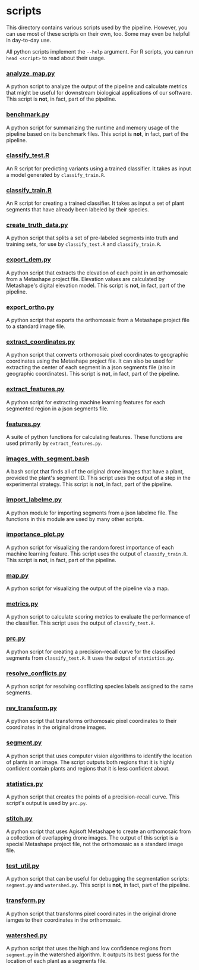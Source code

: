 # scripts
This directory contains various scripts used by the pipeline.
However, you can use most of these scripts on their own, too. Some may even be helpful in day-to-day use.

All python scripts implement the `--help` argument. For R scripts, you can run `head <script>` to read about their usage.

### [analyze_map.py](analyze_map.py)
A python script to analyze the output of the pipeline and calculate metrics that might be useful for downstream biological applications of our software. This script is __not__, in fact, part of the pipeline.

### [benchmark.py](benchmark.py)
A python script for summarizing the runtime and memory usage of the pipeline based on its benchmark files. This script is __not__, in fact, part of the pipeline.

### [classify_test.R](classify_test.R)
An R script for predicting variants using a trained classifier. It takes as input a model generated by `classify_train.R`.

### [classify_train.R](classify_train.R)
An R script for creating a trained classifier. It takes as input a set of plant segments that have already been labeled by their species.

### [create_truth_data.py](create_truth_data.py)
A python script that splits a set of pre-labeled segments into truth and training sets, for use by `classify_test.R` and `classify_train.R`.

### [export_dem.py](export_dem.py)
A python script that extracts the elevation of each point in an orthomosaic from a Metashape project file. Elevation values are calculated by Metashape's digital elevation model. This script is __not__, in fact, part of the pipeline.

### [export_ortho.py](export_ortho.py)
A python script that exports the orthomosaic from a Metashape project file to a standard image file.

### [extract_coordinates.py](extract_coordinates.py)
A python script that converts orthomosaic pixel coordinates to geographic coordinates using the Metashape project file. It can also be used for extracting the center of each segment in a json segments file (also in geographic coordinates). This script is __not__, in fact, part of the pipeline.

### [extract_features.py](extract_features.py)
A python script for extracting machine learning features for each segmented region in a json segments file.

### [features.py](features.py)
A suite of python functions for calculating features. These functions are used primarily by `extract_features.py`.

### [images_with_segment.bash](images_with_segment.bash)
A bash script that finds all of the original drone images that have a plant, provided the plant's segment ID. This script uses the output of a step in the experimental strategy. This script is __not__, in fact, part of the pipeline.

### [import_labelme.py](import_labelme.py)
A python module for importing segments from a json labelme file. The functions in this module are used by many other scripts.

### [importance_plot.py](importance_plot.py)
A python script for visualizing the random forest importance of each machine learning feature. This script uses the output of `classify_train.R`. This script is __not__, in fact, part of the pipeline.

### [map.py](map.py)
A python script for visualizing the output of the pipeline via a map.

### [metrics.py](metrics.py)
A python script to calculate scoring metrics to evaluate the performance of the classifier. This script uses the output of `classify_test.R`.

### [prc.py](prc.py)
A python script for creating a precision-recall curve for the classified segments from `classify_test.R`. It uses the output of `statistics.py`.

### [resolve_conflicts.py](resolve_conflicts.py)
A python script for resolving conflicting species labels assigned to the same segments.

### [rev_transform.py](rev_transform.py)
A python script that transforms orthomosaic pixel coordinates to their coordinates in the original drone images.

### [segment.py](segment.py)
A python script that uses computer vision algorithms to identify the location of plants in an image. The script outputs both regions that it is highly confident contain plants and regions that it is less confident about.

### [statistics.py](statistics.py)
A python script that creates the points of a precision-recall curve. This script's output is used by `prc.py`.

### [stitch.py](stitch.py)
A python script that uses Agisoft Metashape to create an orthomosaic from a collection of overlapping drone images. The output of this script is a special Metashape project file, not the orthomosaic as a standard image file.

### [test_util.py](test_util.py)
A python script that can be useful for debugging the segmentation scripts: `segment.py` and `watershed.py`. This script is __not__, in fact, part of the pipeline.

### [transform.py](transform.py)
A python script that transforms pixel coordinates in the original drone iamges to their coordinates in the orthomosaic.

### [watershed.py](watershed.py)
A python script that uses the high and low confidence regions from `segment.py` in the watershed algorithm. It outputs its best guess for the location of each plant as a segments file.

